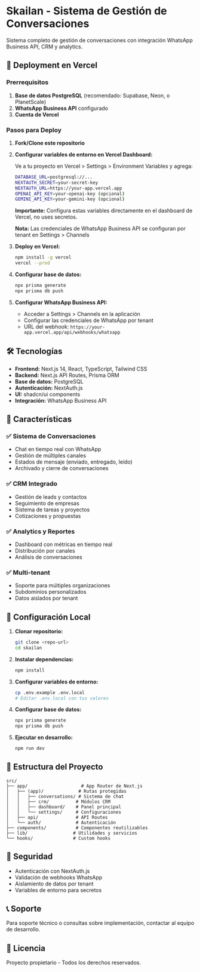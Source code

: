# Skailan - Sistema de Gestión de Conversaciones

Sistema completo de gestión de conversaciones con integración WhatsApp Business API, CRM y analytics.

## 🚀 Deployment en Vercel

### Prerrequisitos

1. **Base de datos PostgreSQL** (recomendado: Supabase, Neon, o PlanetScale)
2. **WhatsApp Business API** configurado
3. **Cuenta de Vercel**

### Pasos para Deploy

1. **Fork/Clone este repositorio**

2. **Configurar variables de entorno en Vercel Dashboard:**

   Ve a tu proyecto en Vercel > Settings > Environment Variables y agrega:

   ```bash
   DATABASE_URL=postgresql://...
   NEXTAUTH_SECRET=your-secret-key
   NEXTAUTH_URL=https://your-app.vercel.app
   OPENAI_API_KEY=your-openai-key (opcional)
   GEMINI_API_KEY=your-gemini-key (opcional)
   ```

   **Importante:** Configura estas variables directamente en el dashboard de Vercel, no uses secretos.

   **Nota:** Las credenciales de WhatsApp Business API se configuran por tenant en Settings > Channels

3. **Deploy en Vercel:**

   ```bash
   npm install -g vercel
   vercel --prod
   ```

4. **Configurar base de datos:**

   ```bash
   npx prisma generate
   npx prisma db push
   ```

5. **Configurar WhatsApp Business API:**
   - Acceder a Settings > Channels en la aplicación
   - Configurar las credenciales de WhatsApp por tenant
   - URL del webhook: `https://your-app.vercel.app/api/webhooks/whatsapp`

## 🛠️ Tecnologías

- **Frontend:** Next.js 14, React, TypeScript, Tailwind CSS
- **Backend:** Next.js API Routes, Prisma ORM
- **Base de datos:** PostgreSQL
- **Autenticación:** NextAuth.js
- **UI:** shadcn/ui components
- **Integración:** WhatsApp Business API

## 📱 Características

### ✅ Sistema de Conversaciones

- Chat en tiempo real con WhatsApp
- Gestión de múltiples canales
- Estados de mensaje (enviado, entregado, leído)
- Archivado y cierre de conversaciones

### ✅ CRM Integrado

- Gestión de leads y contactos
- Seguimiento de empresas
- Sistema de tareas y proyectos
- Cotizaciones y propuestas

### ✅ Analytics y Reportes

- Dashboard con métricas en tiempo real
- Distribución por canales
- Análisis de conversaciones

### ✅ Multi-tenant

- Soporte para múltiples organizaciones
- Subdominios personalizados
- Datos aislados por tenant

## 🔧 Configuración Local

1. **Clonar repositorio:**

   ```bash
   git clone <repo-url>
   cd skailan
   ```

2. **Instalar dependencias:**

   ```bash
   npm install
   ```

3. **Configurar variables de entorno:**

   ```bash
   cp .env.example .env.local
   # Editar .env.local con tus valores
   ```

4. **Configurar base de datos:**

   ```bash
   npx prisma generate
   npx prisma db push
   ```

5. **Ejecutar en desarrollo:**
   ```bash
   npm run dev
   ```

## 📝 Estructura del Proyecto

```
src/
├── app/                    # App Router de Next.js
│   ├── (app)/             # Rutas protegidas
│   │   ├── conversations/ # Sistema de chat
│   │   ├── crm/          # Módulos CRM
│   │   ├── dashboard/    # Panel principal
│   │   └── settings/     # Configuraciones
│   ├── api/              # API Routes
│   └── auth/             # Autenticación
├── components/           # Componentes reutilizables
├── lib/                 # Utilidades y servicios
└── hooks/               # Custom hooks
```

## 🔐 Seguridad

- Autenticación con NextAuth.js
- Validación de webhooks WhatsApp
- Aislamiento de datos por tenant
- Variables de entorno para secretos

## 📞 Soporte

Para soporte técnico o consultas sobre implementación, contactar al equipo de desarrollo.

## 📄 Licencia

Proyecto propietario - Todos los derechos reservados.
